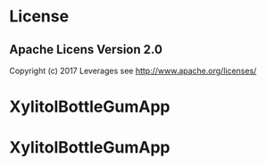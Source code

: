# License

## Apache Licens Version 2.0
Copyright (c) 2017 Leverages 
see http://www.apache.org/licenses/
# XylitolBottleGumApp
# XylitolBottleGumApp
